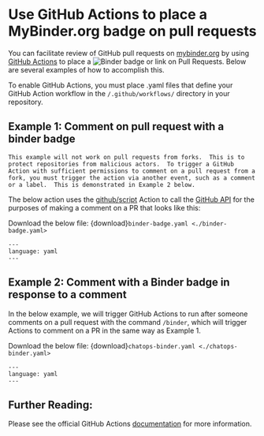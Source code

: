# Use GitHub Actions to place a MyBinder.org badge on pull requests

You can facilitate review of GitHub pull requests on [mybinder.org](https://mybinder.org) by using [GitHub Actions](https://github.com/features/actions) to place a ![Binder](https://mybinder.org/badge_logo.svg) badge or link on Pull Requests.  Below are several examples of how to accomplish this.

To enable GitHub Actions, you must place .yaml files that define your GitHub Action workflow in the `/.github/workflows/` directory in your repository.

## Example 1: Comment on pull request with a binder badge

```{note}
This example will not work on pull requests from forks.  This is to protect repositories from malicious actors.  To trigger a GitHub Action with sufficient permissions to comment on a pull request from a fork, you must trigger the action via another event, such as a comment or a label.  This is demonstrated in Example 2 below.
```

The below action uses the [github/script](https://github.com/actions/github-script) Action to call the [GitHub API](https://docs.github.com/en/rest/reference/issues#comments) for the purposes of making a comment on a PR that looks like this:

Download the below file: {download}`binder-badge.yaml <./binder-badge.yaml>`

```{literalinclude} ./binder-badge.yaml
---
language: yaml
---
```

## Example 2: Comment with a Binder badge in response to a comment

In the below example, we will trigger GitHub Actions to run after someone comments on a pull request with the command `/binder`, which will trigger Actions to comment on a PR in the same way as Example 1.

Download the below file: {download}`chatops-binder.yaml <./chatops-binder.yaml>`

```{literalinclude} ./chatops-binder.yaml
---
language: yaml
---
```

## Further Reading:

Please see the official GitHub Actions [documentation](https://docs.github.com/en/actions) for more information.
